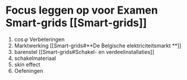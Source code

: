# Focus leggen op voor Examen Smart-grids [[Smart-grids]]

1. $\cos \varphi$ Verbeteringen
2. Marktwerking [[Smart-grids#**De Belgische elektriciteitsmarkt **]]
3. barenstel [[Smart-grids#Schakel- en verdeelinstallaties]]
4. schakelmateriaal
5. skin effect
6. Oefeningen
